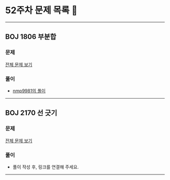 # 52주차 문제 목록 📝
___
## BOJ 1806 부분합
### 문제
[전체 문제 보기](https://www.acmicpc.net/problem/1806)

### 풀이
- [nmp9981의 풀이](https://blog.naver.com/tybnasgo/222684314909)
___

## BOJ 2170 선 긋기
### 문제
[전체 문제 보기](https://www.acmicpc.net/problem/2170)

### 풀이
- 풀이 작성 후, 링크를 연결해 주세요.
___

